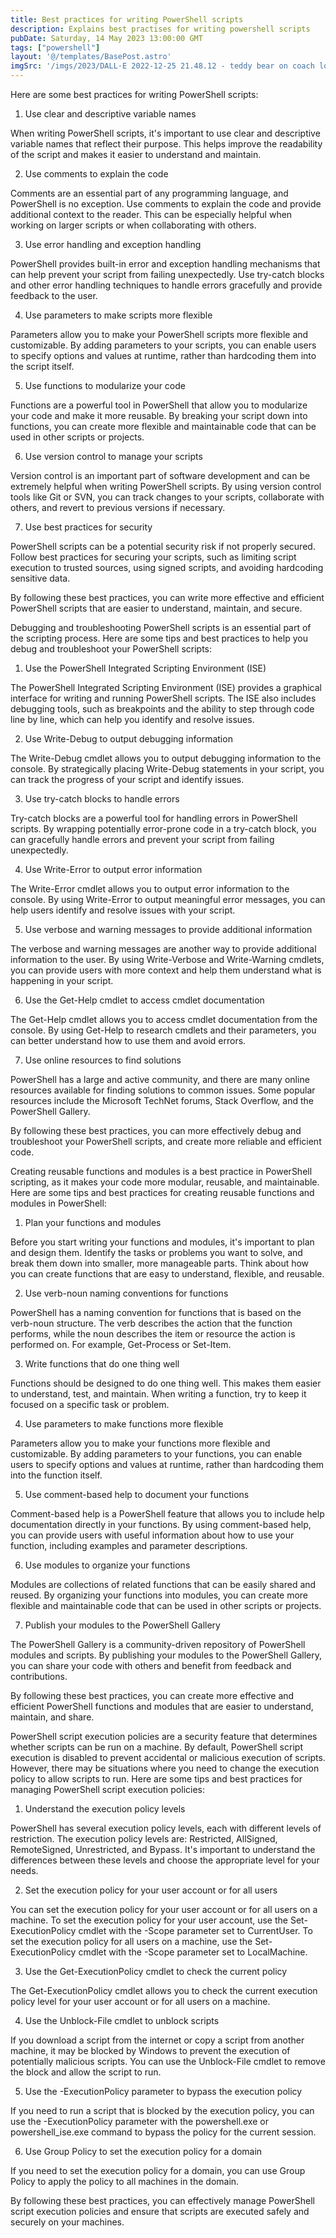 ```yaml
---
title: Best practices for writing PowerShell scripts
description: Explains best practises for writing powershell scripts
pubDate: Saturday, 14 May 2023 13:00:00 GMT
tags: ["powershell"]
layout: '@/templates/BasePost.astro'
imgSrc: '/imgs/2023/DALL·E 2022-12-25 21.48.12 - teddy bear on coach looking out the window at a tree.png'
---
```


Here are some best practices for writing PowerShell scripts:

1. Use clear and descriptive variable names

When writing PowerShell scripts, it's important to use clear and descriptive variable names that reflect their purpose. This helps improve the readability of the script and makes it easier to understand and maintain.

2. Use comments to explain the code

Comments are an essential part of any programming language, and PowerShell is no exception. Use comments to explain the code and provide additional context to the reader. This can be especially helpful when working on larger scripts or when collaborating with others.

3. Use error handling and exception handling

PowerShell provides built-in error and exception handling mechanisms that can help prevent your script from failing unexpectedly. Use try-catch blocks and other error handling techniques to handle errors gracefully and provide feedback to the user.

4. Use parameters to make scripts more flexible

Parameters allow you to make your PowerShell scripts more flexible and customizable. By adding parameters to your scripts, you can enable users to specify options and values at runtime, rather than hardcoding them into the script itself.

5. Use functions to modularize your code

Functions are a powerful tool in PowerShell that allow you to modularize your code and make it more reusable. By breaking your script down into functions, you can create more flexible and maintainable code that can be used in other scripts or projects.

6. Use version control to manage your scripts

Version control is an important part of software development and can be extremely helpful when writing PowerShell scripts. By using version control tools like Git or SVN, you can track changes to your scripts, collaborate with others, and revert to previous versions if necessary.

7. Use best practices for security

PowerShell scripts can be a potential security risk if not properly secured. Follow best practices for securing your scripts, such as limiting script execution to trusted sources, using signed scripts, and avoiding hardcoding sensitive data.

By following these best practices, you can write more effective and efficient PowerShell scripts that are easier to understand, maintain, and secure.


Debugging and troubleshooting PowerShell scripts is an essential part of the scripting process. Here are some tips and best practices to help you debug and troubleshoot your PowerShell scripts:

1. Use the PowerShell Integrated Scripting Environment (ISE)

The PowerShell Integrated Scripting Environment (ISE) provides a graphical interface for writing and running PowerShell scripts. The ISE also includes debugging tools, such as breakpoints and the ability to step through code line by line, which can help you identify and resolve issues.

2. Use Write-Debug to output debugging information

The Write-Debug cmdlet allows you to output debugging information to the console. By strategically placing Write-Debug statements in your script, you can track the progress of your script and identify issues.

3. Use try-catch blocks to handle errors

Try-catch blocks are a powerful tool for handling errors in PowerShell scripts. By wrapping potentially error-prone code in a try-catch block, you can gracefully handle errors and prevent your script from failing unexpectedly.

4. Use Write-Error to output error information

The Write-Error cmdlet allows you to output error information to the console. By using Write-Error to output meaningful error messages, you can help users identify and resolve issues with your script.

5. Use verbose and warning messages to provide additional information

The verbose and warning messages are another way to provide additional information to the user. By using Write-Verbose and Write-Warning cmdlets, you can provide users with more context and help them understand what is happening in your script.

6. Use the Get-Help cmdlet to access cmdlet documentation

The Get-Help cmdlet allows you to access cmdlet documentation from the console. By using Get-Help to research cmdlets and their parameters, you can better understand how to use them and avoid errors.

7. Use online resources to find solutions

PowerShell has a large and active community, and there are many online resources available for finding solutions to common issues. Some popular resources include the Microsoft TechNet forums, Stack Overflow, and the PowerShell Gallery.

By following these best practices, you can more effectively debug and troubleshoot your PowerShell scripts, and create more reliable and efficient code.


Creating reusable functions and modules is a best practice in PowerShell scripting, as it makes your code more modular, reusable, and maintainable. Here are some tips and best practices for creating reusable functions and modules in PowerShell:

1. Plan your functions and modules

Before you start writing your functions and modules, it's important to plan and design them. Identify the tasks or problems you want to solve, and break them down into smaller, more manageable parts. Think about how you can create functions that are easy to understand, flexible, and reusable.

2. Use verb-noun naming conventions for functions

PowerShell has a naming convention for functions that is based on the verb-noun structure. The verb describes the action that the function performs, while the noun describes the item or resource the action is performed on. For example, Get-Process or Set-Item.

3. Write functions that do one thing well

Functions should be designed to do one thing well. This makes them easier to understand, test, and maintain. When writing a function, try to keep it focused on a specific task or problem.

4. Use parameters to make functions more flexible

Parameters allow you to make your functions more flexible and customizable. By adding parameters to your functions, you can enable users to specify options and values at runtime, rather than hardcoding them into the function itself.

5. Use comment-based help to document your functions

Comment-based help is a PowerShell feature that allows you to include help documentation directly in your functions. By using comment-based help, you can provide users with useful information about how to use your function, including examples and parameter descriptions.

6. Use modules to organize your functions

Modules are collections of related functions that can be easily shared and reused. By organizing your functions into modules, you can create more flexible and maintainable code that can be used in other scripts or projects.

7. Publish your modules to the PowerShell Gallery

The PowerShell Gallery is a community-driven repository of PowerShell modules and scripts. By publishing your modules to the PowerShell Gallery, you can share your code with others and benefit from feedback and contributions.

By following these best practices, you can create more effective and efficient PowerShell functions and modules that are easier to understand, maintain, and share.


PowerShell script execution policies are a security feature that determines whether scripts can be run on a machine. By default, PowerShell script execution is disabled to prevent accidental or malicious execution of scripts. However, there may be situations where you need to change the execution policy to allow scripts to run. Here are some tips and best practices for managing PowerShell script execution policies:

1. Understand the execution policy levels

PowerShell has several execution policy levels, each with different levels of restriction. The execution policy levels are: Restricted, AllSigned, RemoteSigned, Unrestricted, and Bypass. It's important to understand the differences between these levels and choose the appropriate level for your needs.

2. Set the execution policy for your user account or for all users

You can set the execution policy for your user account or for all users on a machine. To set the execution policy for your user account, use the Set-ExecutionPolicy cmdlet with the -Scope parameter set to CurrentUser. To set the execution policy for all users on a machine, use the Set-ExecutionPolicy cmdlet with the -Scope parameter set to LocalMachine.

3. Use the Get-ExecutionPolicy cmdlet to check the current policy

The Get-ExecutionPolicy cmdlet allows you to check the current execution policy level for your user account or for all users on a machine.

4. Use the Unblock-File cmdlet to unblock scripts

If you download a script from the internet or copy a script from another machine, it may be blocked by Windows to prevent the execution of potentially malicious scripts. You can use the Unblock-File cmdlet to remove the block and allow the script to run.

5. Use the -ExecutionPolicy parameter to bypass the execution policy

If you need to run a script that is blocked by the execution policy, you can use the -ExecutionPolicy parameter with the powershell.exe or powershell\_ise.exe command to bypass the policy for the current session.

6. Use Group Policy to set the execution policy for a domain

If you need to set the execution policy for a domain, you can use Group Policy to apply the policy to all machines in the domain.

By following these best practices, you can effectively manage PowerShell script execution policies and ensure that scripts are executed safely and securely on your machines.
